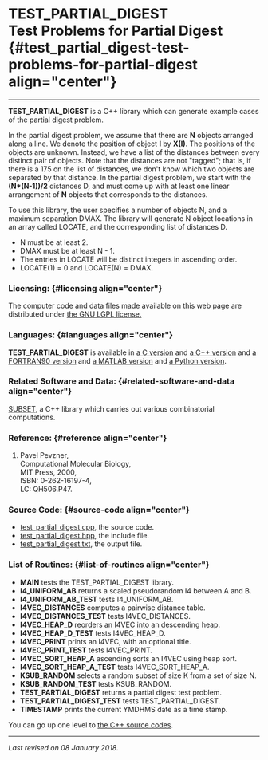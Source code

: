 TEST\_PARTIAL\_DIGEST\
Test Problems for Partial Digest {#test_partial_digest-test-problems-for-partial-digest align="center"}
================================

------------------------------------------------------------------------

**TEST\_PARTIAL\_DIGEST** is a C++ library which can generate example
cases of the partial digest problem.

In the partial digest problem, we assume that there are **N** objects
arranged along a line. We denote the position of object **I** by
**X(I)**. The positions of the objects are unknown. Instead, we have a
list of the distances between every distinct pair of objects. Note that
the distances are not "tagged"; that is, if there is a 175 on the list
of distances, we don't know which two objects are separated by that
distance. In the partial digest problem, we start with the
**(N\*(N-1))/2** distances D, and must come up with at least one linear
arrangement of **N** objects that corresponds to the distances.

To use this library, the user specifies a number of objects N, and a
maximum separation DMAX. The library will generate N object locations in
an array called LOCATE, and the corresponding list of distances D.

-   N must be at least 2.
-   DMAX must be at least N - 1.
-   The entries in LOCATE will be distinct integers in ascending order.
-   LOCATE(1) = 0 and LOCATE(N) = DMAX.

### Licensing: {#licensing align="center"}

The computer code and data files made available on this web page are
distributed under [the GNU LGPL license.](../../txt/gnu_lgpl.txt)

### Languages: {#languages align="center"}

**TEST\_PARTIAL\_DIGEST** is available in [a C
version](../../c_src/test_partial_digest/test_partial_digest.html) and
[a C++
version](../../cpp_src/test_partial_digest/test_partial_digest.html) and
[a FORTRAN90
version](../../f_src/test_partial_digest/test_partial_digest.html) and
[a MATLAB
version](../../m_src/test_partial_digest/test_partial_digest.html) and
[a Python
version](../../py_src/test_partial_digest/test_partial_digest.html).

### Related Software and Data: {#related-software-and-data align="center"}

[SUBSET](../../cpp_src/subset/subset.html), a C++ library which carries
out various combinatorial computations.

### Reference: {#reference align="center"}

1.  Pavel Pevzner,\
    Computational Molecular Biology,\
    MIT Press, 2000,\
    ISBN: 0-262-16197-4,\
    LC: QH506.P47.

### Source Code: {#source-code align="center"}

-   [test\_partial\_digest.cpp](test_partial_digest.cpp), the source
    code.
-   [test\_partial\_digest.hpp](test_partial_digest.hpp), the include
    file.
-   [test\_partial\_digest.txt](test_partial_digest.txt), the output
    file.

### List of Routines: {#list-of-routines align="center"}

-   **MAIN** tests the TEST\_PARTIAL\_DIGEST library.
-   **I4\_UNIFORM\_AB** returns a scaled pseudorandom I4 between A
    and B.
-   **I4\_UNIFORM\_AB\_TEST** tests I4\_UNIFORM\_AB.
-   **I4VEC\_DISTANCES** computes a pairwise distance table.
-   **I4VEC\_DISTANCES\_TEST** tests I4VEC\_DISTANCES.
-   **I4VEC\_HEAP\_D** reorders an I4VEC into an descending heap.
-   **I4VEC\_HEAP\_D\_TEST** tests I4VEC\_HEAP\_D.
-   **I4VEC\_PRINT** prints an I4VEC, with an optional title.
-   **I4VEC\_PRINT\_TEST** tests I4VEC\_PRINT.
-   **I4VEC\_SORT\_HEAP\_A** ascending sorts an I4VEC using heap sort.
-   **I4VEC\_SORT\_HEAP\_A\_TEST** tests I4VEC\_SORT\_HEAP\_A.
-   **KSUB\_RANDOM** selects a random subset of size K from a set of
    size N.
-   **KSUB\_RANDOM\_TEST** tests KSUB\_RANDOM.
-   **TEST\_PARTIAL\_DIGEST** returns a partial digest test problem.
-   **TEST\_PARTIAL\_DIGEST\_TEST** tests TEST\_PARTIAL\_DIGEST.
-   **TIMESTAMP** prints the current YMDHMS date as a time stamp.

You can go up one level to [the C++ source codes](../cpp_src.html).

------------------------------------------------------------------------

*Last revised on 08 January 2018.*
